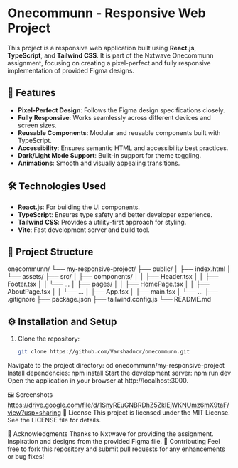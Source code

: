 # Onecommunn - Responsive Web Project

This project is a responsive web application built using **React.js**, **TypeScript**, and **Tailwind CSS**. It is part of the Nxtwave Onecommunn assignment, focusing on creating a pixel-perfect and fully responsive implementation of provided Figma designs.

## 🚀 Features

- **Pixel-Perfect Design**: Follows the Figma design specifications closely.
- **Fully Responsive**: Works seamlessly across different devices and screen sizes.
- **Reusable Components**: Modular and reusable components built with TypeScript.
- **Accessibility**: Ensures semantic HTML and accessibility best practices.
- **Dark/Light Mode Support**: Built-in support for theme toggling.
- **Animations**: Smooth and visually appealing transitions.

## 🛠️ Technologies Used

- **React.js**: For building the UI components.
- **TypeScript**: Ensures type safety and better developer experience.
- **Tailwind CSS**: Provides a utility-first approach for styling.
- **Vite**: Fast development server and build tool.

## 📂 Project Structure

onecommunn/ └── my-responsive-project/ ├── public/ │ ├── index.html │ └── assets/ ├── src/ │ ├── components/ │ │ ├── Header.tsx │ │ ├── Footer.tsx │ │ └── ... │ ├── pages/ │ │ ├── HomePage.tsx │ │ ├── AboutPage.tsx │ │ └── ... │ ├── App.tsx │ ├── main.tsx │ └── ... ├── .gitignore ├── package.json ├── tailwind.config.js └── README.md


## ⚙️ Installation and Setup

1. Clone the repository:
   ```bash
   git clone https://github.com/Varshadncr/onecommunn.git
Navigate to the project directory:
cd onecommunn/my-responsive-project
Install dependencies:
npm install
Start the development server:
npm run dev
Open the application in your browser at http://localhost:3000.

🖼️ Screenshots
https://drive.google.com/file/d/1SnyREuGNBRDhZ5ZkIEjWKNUmz6mX9taF/view?usp=sharing
📝 License
This project is licensed under the MIT License. See the LICENSE file for details.

🙌 Acknowledgments
Thanks to Nxtwave for providing the assignment.
Inspiration and designs from the provided Figma file.
🤝 Contributing
Feel free to fork this repository and submit pull requests for any enhancements or bug fixes!
